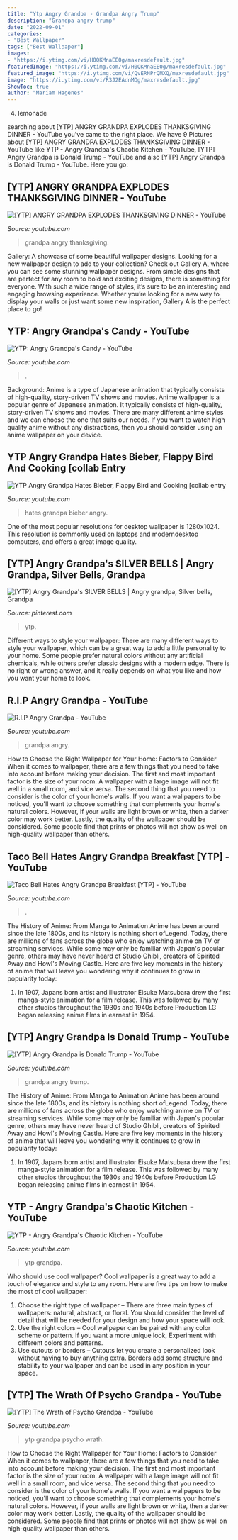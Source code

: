 ```yaml
---
title: "Ytp Angry Grandpa - Grandpa Angry Trump"
description: "Grandpa angry trump"
date: "2022-09-01"
categories:
- "Best Wallpaper"
tags: ["Best Wallpaper"]
images:
- "https://i.ytimg.com/vi/H0QKMnaEE0g/maxresdefault.jpg"
featuredImage: "https://i.ytimg.com/vi/H0QKMnaEE0g/maxresdefault.jpg"
featured_image: "https://i.ytimg.com/vi/QvERNPrQMXQ/maxresdefault.jpg"
image: "https://i.ytimg.com/vi/R3J2EAdnMQg/maxresdefault.jpg"
ShowToc: true
author: "Mariam Hagenes"
---
```



4. lemonade 

	

		
searching about [YTP] ANGRY GRANDPA EXPLODES THANKSGIVING DINNER - YouTube you've came to the right place. We have 9 Pictures about [YTP] ANGRY GRANDPA EXPLODES THANKSGIVING DINNER - YouTube like YTP - Angry Grandpa&#039;s Chaotic Kitchen - YouTube, [YTP] Angry Grandpa is Donald Trump - YouTube and also [YTP] Angry Grandpa is Donald Trump - YouTube. Here you go:
		
    
## [YTP] ANGRY GRANDPA EXPLODES THANKSGIVING DINNER - YouTube

<img loading=lazy src="https://i.ytimg.com/vi/zqESHqJwFFo/maxresdefault.jpg" onerror="this.onerror=null;this.src='https://tse2.mm.bing.net/th?id=OIP.XZ6EpVgl6THPxXBmAvUyKwHaEK&amp;pid=15.1';" alt="[YTP] ANGRY GRANDPA EXPLODES THANKSGIVING DINNER - YouTube">

_Source: youtube.com_

>grandpa angry thanksgiving. 

	

Gallery: A showcase of some beautiful wallpaper designs.
Looking for a new wallpaper design to add to your collection? Check out Gallery A, where you can see some stunning wallpaper designs. From simple designs that are perfect for any room to bold and exciting designs, there is something for everyone. With such a wide range of styles, it’s sure to be an interesting and engaging browsing experience. Whether you’re looking for a new way to display your walls or just want some new inspiration, Gallery A is the perfect place to go!





	
	
    
## YTP: Angry Grandpa&#039;s Candy - YouTube

<img loading=lazy src="https://i.ytimg.com/vi/7TjnXWDhwCA/maxresdefault.jpg" onerror="this.onerror=null;this.src='https://tse3.mm.bing.net/th?id=OIP.5sUKMmROkH4hGydMVOfV5QHaEK&amp;pid=15.1';" alt="YTP: Angry Grandpa&#039;s Candy - YouTube">

_Source: youtube.com_

>. 

	

Background: Anime is a type of Japanese animation that typically consists of high-quality, story-driven TV shows and movies.
Anime wallpaper is a popular genre of Japanese animation. It typically consists of high-quality, story-driven TV shows and movies. There are many different anime styles and we can choose the one that suits our needs. If you want to watch high quality anime without any distractions, then you should consider using an anime wallpaper on your device.

    
## YTP Angry Grandpa Hates Bieber, Flappy Bird And Cooking [collab Entry

<img loading=lazy src="https://i.ytimg.com/vi/H0QKMnaEE0g/maxresdefault.jpg" onerror="this.onerror=null;this.src='https://tse3.mm.bing.net/th?id=OIP.g-vSS5_V9HrkiTA975_SyQHaEK&amp;pid=15.1';" alt="YTP Angry Grandpa Hates Bieber, Flappy Bird and Cooking [collab entry">

_Source: youtube.com_

>hates grandpa bieber angry. 

	

One of the most popular resolutions for desktop wallpaper is 1280x1024. This resolution is commonly used on laptops and moderndesktop computers, and offers a great image quality.

    
## [YTP] Angry Grandpa&#039;s SILVER BELLS | Angry Grandpa, Silver Bells, Grandpa

<img loading=lazy src="https://i.pinimg.com/originals/ff/20/ee/ff20ee616f93af7df6358b43608b1688.jpg" onerror="this.onerror=null;this.src='https://tse2.mm.bing.net/th?id=OIP.TvJ6LYOj-l-XKRtb-wGbzAHaEK&amp;pid=15.1';" alt="[YTP] Angry Grandpa&#039;s SILVER BELLS | Angry grandpa, Silver bells, Grandpa">

_Source: pinterest.com_

>ytp. 

	

Different ways to style your wallpaper:
There are many different ways to style your wallpaper, which can be a great way to add a little personality to your home. Some people prefer natural colors without any artificial chemicals, while others prefer classic designs with a modern edge. There is no right or wrong answer, and it really depends on what you like and how you want your home to look.

    
## R.I.P Angry Grandpa - YouTube

<img loading=lazy src="https://i.ytimg.com/vi/R8wr0A5IGwc/hqdefault.jpg" onerror="this.onerror=null;this.src='https://tse1.mm.bing.net/th?id=OIP.6nD_vdZu0zcWG_3e37M93gHaFj&amp;pid=15.1';" alt="R.I.P Angry Grandpa - YouTube">

_Source: youtube.com_

>grandpa angry. 

	

How to Choose the Right Wallpaper for Your Home: Factors to Consider
When it comes to wallpaper, there are a few things that you need to take into account before making your decision. The first and most important factor is the size of your room. A wallpaper with a large image will not fit well in a small room, and vice versa. 
The second thing that you need to consider is the color of your home's walls. If you want a wallpapers to be noticed, you'll want to choose something that complements your home's natural colors. However, if your walls are light brown or white, then a darker color may work better. 
Lastly, the quality of the wallpaper should be considered. Some people find that prints or photos will not show as well on high-quality wallpaper than others.

    
## Taco Bell Hates Angry Grandpa Breakfast [YTP] - YouTube

<img loading=lazy src="https://i.ytimg.com/vi/XdkIf_tUz4Y/hqdefault.jpg" onerror="this.onerror=null;this.src='https://tse1.mm.bing.net/th?id=OIP.otHdCVRHr4pIEf0i3IgF2QHaFj&amp;pid=15.1';" alt="Taco Bell Hates Angry Grandpa Breakfast [YTP] - YouTube">

_Source: youtube.com_

>. 

	

The History of Anime: From Manga to Animation
Anime has been around since the late 1800s, and its history is nothing short ofLegend. Today, there are millions of fans across the globe who enjoy watching anime on TV or streaming services. While some may only be familiar with Japan's popular genre, others may have never heard of Studio Ghibli, creators of Spirited Away and Howl's Moving Castle. Here are five key moments in the history of anime that will leave you wondering why it continues to grow in popularity today:
1) In 1907, Japans born artist and illustrator Eisuke Matsubara drew the first manga-style animation for a film release. This was followed by many other studios throughout the 1930s and 1940s before Production I.G began releasing anime films in earnest in 1954.

    
## [YTP] Angry Grandpa Is Donald Trump - YouTube

<img loading=lazy src="https://i.ytimg.com/vi/BPAL1ssqeL0/maxresdefault.jpg" onerror="this.onerror=null;this.src='https://tse2.mm.bing.net/th?id=OIP.lnT75xEwIVHfp-n9vrpsLQHaEK&amp;pid=15.1';" alt="[YTP] Angry Grandpa is Donald Trump - YouTube">

_Source: youtube.com_

>grandpa angry trump. 

	

The History of Anime: From Manga to Animation
Anime has been around since the late 1800s, and its history is nothing short ofLegend. Today, there are millions of fans across the globe who enjoy watching anime on TV or streaming services. While some may only be familiar with Japan's popular genre, others may have never heard of Studio Ghibli, creators of Spirited Away and Howl's Moving Castle. Here are five key moments in the history of anime that will leave you wondering why it continues to grow in popularity today:
1) In 1907, Japans born artist and illustrator Eisuke Matsubara drew the first manga-style animation for a film release. This was followed by many other studios throughout the 1930s and 1940s before Production I.G began releasing anime films in earnest in 1954.

    
## YTP - Angry Grandpa&#039;s Chaotic Kitchen - YouTube

<img loading=lazy src="https://i.ytimg.com/vi/R3J2EAdnMQg/maxresdefault.jpg" onerror="this.onerror=null;this.src='https://tse2.mm.bing.net/th?id=OIP.vbtmLRzQiIW5xsQuG_q_fgHaEK&amp;pid=15.1';" alt="YTP - Angry Grandpa&#039;s Chaotic Kitchen - YouTube">

_Source: youtube.com_

>ytp grandpa. 

	

Who should use cool wallpaper?
Cool wallpaper is a great way to add a touch of elegance and style to any room. Here are five tips on how to make the most of cool wallpaper: 
1) Choose the right type of wallpaper – There are three main types of wallpapers: natural, abstract, or floral. You should consider the level of detail that will be needed for your design and how your space will look. 
2) Use the right colors – Cool wallpaper can be paired with any color scheme or pattern. If you want a more unique look, Experiment with different colors and patterns. 
3) Use cutouts or borders – Cutouts let you create a personalized look without having to buy anything extra. Borders add some structure and stability to your wallpaper and can be used in any position in your space.

    
## [YTP] The Wrath Of Psycho Grandpa - YouTube

<img loading=lazy src="https://i.ytimg.com/vi/QvERNPrQMXQ/maxresdefault.jpg" onerror="this.onerror=null;this.src='https://tse2.mm.bing.net/th?id=OIP.AcdyIOGn5H2kiJEbjPvNeQHaEK&amp;pid=15.1';" alt="[YTP] The Wrath of Psycho Grandpa - YouTube">

_Source: youtube.com_

>ytp grandpa psycho wrath. 

	

How to Choose the Right Wallpaper for Your Home: Factors to Consider
When it comes to wallpaper, there are a few things that you need to take into account before making your decision. The first and most important factor is the size of your room. A wallpaper with a large image will not fit well in a small room, and vice versa. 
The second thing that you need to consider is the color of your home's walls. If you want a wallpapers to be noticed, you'll want to choose something that complements your home's natural colors. However, if your walls are light brown or white, then a darker color may work better. 
Lastly, the quality of the wallpaper should be considered. Some people find that prints or photos will not show as well on high-quality wallpaper than others.

